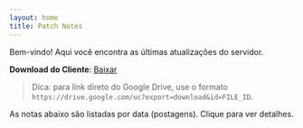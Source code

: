 ```yaml
---
layout: home
title: Patch Notes
---
```


Bem-vindo! Aqui você encontra as últimas atualizações do servidor.

**Download do Cliente**: [Baixar](https://drive.google.com/uc?export=download&id=SEU_FILE_ID_AQUI)

> Dica: para link direto do Google Drive, use o formato  
`https://drive.google.com/uc?export=download&id=FILE_ID`.

As notas abaixo são listadas por data (postagens). Clique para ver detalhes.
